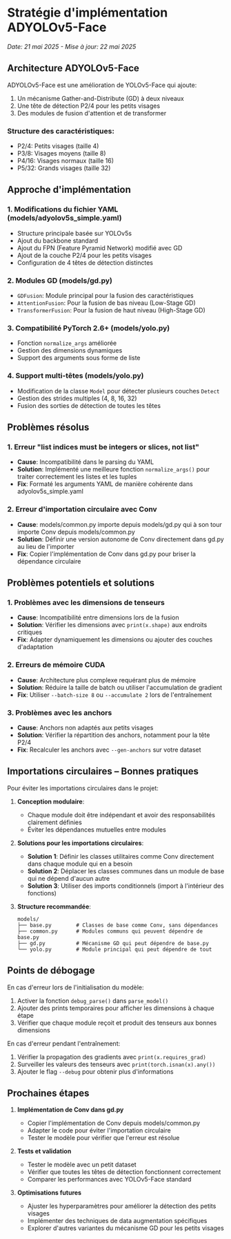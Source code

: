 # Stratégie d'implémentation ADYOLOv5-Face

*Date: 21 mai 2025 - Mise à jour: 22 mai 2025*

## Architecture ADYOLOv5-Face

ADYOLOv5-Face est une amélioration de YOLOv5-Face qui ajoute:
1. Un mécanisme Gather-and-Distribute (GD) à deux niveaux
2. Une tête de détection P2/4 pour les petits visages
3. Des modules de fusion d'attention et de transformer

### Structure des caractéristiques:
- P2/4: Petits visages (taille 4)
- P3/8: Visages moyens (taille 8) 
- P4/16: Visages normaux (taille 16)
- P5/32: Grands visages (taille 32)

## Approche d'implémentation

### 1. Modifications du fichier YAML (models/adyolov5s_simple.yaml)
- Structure principale basée sur YOLOv5s
- Ajout du backbone standard
- Ajout du FPN (Feature Pyramid Network) modifié avec GD
- Ajout de la couche P2/4 pour les petits visages
- Configuration de 4 têtes de détection distinctes

### 2. Modules GD (models/gd.py)
- `GDFusion`: Module principal pour la fusion des caractéristiques
- `AttentionFusion`: Pour la fusion de bas niveau (Low-Stage GD)
- `TransformerFusion`: Pour la fusion de haut niveau (High-Stage GD)

### 3. Compatibilité PyTorch 2.6+ (models/yolo.py)
- Fonction `normalize_args` améliorée
- Gestion des dimensions dynamiques
- Support des arguments sous forme de liste

### 4. Support multi-têtes (models/yolo.py)
- Modification de la classe `Model` pour détecter plusieurs couches `Detect`
- Gestion des strides multiples (4, 8, 16, 32)
- Fusion des sorties de détection de toutes les têtes

## Problèmes résolus

### 1. Erreur "list indices must be integers or slices, not list"
- **Cause**: Incompatibilité dans le parsing du YAML
- **Solution**: Implémenté une meilleure fonction `normalize_args()` pour traiter correctement les listes et les tuples
- **Fix**: Formaté les arguments YAML de manière cohérente dans adyolov5s_simple.yaml

### 2. Erreur d'importation circulaire avec Conv
- **Cause**: models/common.py importe depuis models/gd.py qui à son tour importe Conv depuis models/common.py
- **Solution**: Définir une version autonome de Conv directement dans gd.py au lieu de l'importer
- **Fix**: Copier l'implémentation de Conv dans gd.py pour briser la dépendance circulaire

## Problèmes potentiels et solutions

### 1. Problèmes avec les dimensions de tenseurs
- **Cause**: Incompatibilité entre dimensions lors de la fusion
- **Solution**: Vérifier les dimensions avec `print(x.shape)` aux endroits critiques
- **Fix**: Adapter dynamiquement les dimensions ou ajouter des couches d'adaptation

### 2. Erreurs de mémoire CUDA
- **Cause**: Architecture plus complexe requérant plus de mémoire
- **Solution**: Réduire la taille de batch ou utiliser l'accumulation de gradient
- **Fix**: Utiliser `--batch-size 8` ou `--accumulate 2` lors de l'entraînement

### 3. Problèmes avec les anchors
- **Cause**: Anchors non adaptés aux petits visages
- **Solution**: Vérifier la répartition des anchors, notamment pour la tête P2/4
- **Fix**: Recalculer les anchors avec `--gen-anchors` sur votre dataset

## Importations circulaires – Bonnes pratiques

Pour éviter les importations circulaires dans le projet:

1. **Conception modulaire**:
   - Chaque module doit être indépendant et avoir des responsabilités clairement définies
   - Éviter les dépendances mutuelles entre modules

2. **Solutions pour les importations circulaires**:
   - **Solution 1**: Définir les classes utilitaires comme Conv directement dans chaque module qui en a besoin
   - **Solution 2**: Déplacer les classes communes dans un module de base qui ne dépend d'aucun autre
   - **Solution 3**: Utiliser des imports conditionnels (import à l'intérieur des fonctions)

3. **Structure recommandée**:
   ```
   models/
   ├── base.py        # Classes de base comme Conv, sans dépendances
   ├── common.py      # Modules communs qui peuvent dépendre de base.py
   ├── gd.py          # Mécanisme GD qui peut dépendre de base.py
   └── yolo.py        # Module principal qui peut dépendre de tout
   ```

## Points de débogage

En cas d'erreur lors de l'initialisation du modèle:
1. Activer la fonction `debug_parse()` dans `parse_model()`
2. Ajouter des prints temporaires pour afficher les dimensions à chaque étape
3. Vérifier que chaque module reçoit et produit des tenseurs aux bonnes dimensions

En cas d'erreur pendant l'entraînement:
1. Vérifier la propagation des gradients avec `print(x.requires_grad)` 
2. Surveiller les valeurs des tenseurs avec `print(torch.isnan(x).any())`
3. Ajouter le flag `--debug` pour obtenir plus d'informations

## Prochaines étapes

1. **Implémentation de Conv dans gd.py**
   - Copier l'implémentation de Conv depuis models/common.py
   - Adapter le code pour éviter l'importation circulaire
   - Tester le modèle pour vérifier que l'erreur est résolue

2. **Tests et validation**
   - Tester le modèle avec un petit dataset
   - Vérifier que toutes les têtes de détection fonctionnent correctement
   - Comparer les performances avec YOLOv5-Face standard

3. **Optimisations futures**
   - Ajuster les hyperparamètres pour améliorer la détection des petits visages
   - Implémenter des techniques de data augmentation spécifiques
   - Explorer d'autres variantes du mécanisme GD pour les petits visages
